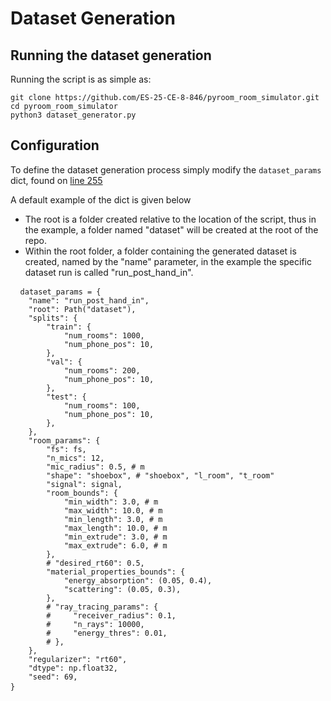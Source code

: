 # Dataset Generation

## Running the dataset generation

Running the script is as simple as:  
```shell
git clone https://github.com/ES-25-CE-8-846/pyroom_room_simulator.git
cd pyroom_room_simulator
python3 dataset_generator.py
```

## Configuration
To define the dataset generation process simply modify the ```dataset_params``` dict, found on [line 255](https://github.com/ES-25-CE-8-846/pyroom_room_simulator/blob/18cc721a9b21b839c13f967bfec4702b07933a60/dataset_generator.py#L255)

A default example of the dict is given below
- The root is a folder created relative to the location of the script, thus in the example, a folder named "dataset" will be created at the root of the repo.
- Within the root folder, a folder containing the generated dataset is created, named by the "name" parameter, in the example the specific dataset run is called "run_post_hand_in". 

<pre lang="md"> <code> dataset_params = { 
    "name": "run_post_hand_in", 
    "root": Path("dataset"), 
    "splits": { 
        "train": { 
            "num_rooms": 1000, 
            "num_phone_pos": 10, 
        }, 
        "val": { 
            "num_rooms": 200, 
            "num_phone_pos": 10, 
        }, 
        "test": { 
            "num_rooms": 100, 
            "num_phone_pos": 10, 
        }, 
    }, 
    "room_params": { 
        "fs": fs, 
        "n_mics": 12, 
        "mic_radius": 0.5, # m 
        "shape": "shoebox", # "shoebox", "l_room", "t_room" 
        "signal": signal, 
        "room_bounds": { 
            "min_width": 3.0, # m 
            "max_width": 10.0, # m 
            "min_length": 3.0, # m 
            "max_length": 10.0, # m 
            "min_extrude": 3.0, # m 
            "max_extrude": 6.0, # m 
        }, 
        # "desired_rt60": 0.5, 
        "material_properties_bounds": {
            "energy_absorption": (0.05, 0.4), 
            "scattering": (0.05, 0.3), 
        }, 
        # "ray_tracing_params": { 
        #     "receiver_radius": 0.1, 
        #     "n_rays": 10000, 
        #     "energy_thres": 0.01, 
        # }, 
    }, 
    "regularizer": "rt60", 
    "dtype": np.float32, 
    "seed": 69, 
} </code> </pre>

